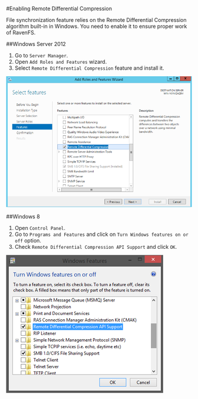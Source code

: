 #Enabling Remote Differential Compression

File synchronization feature relies on the Remote Differential Compression algorithm built-in  in Windows. You need to enable it to ensure proper work of RavenFS.

##Windows Server 2012

1. Go to `Server Manager`.
2. Open `Add Roles and Features` wizard.
3. Select `Remote Differential Compression` feature and install it.

![Figure 1: Enabling RDC on Windows Server 2012](images\enable-rdc-windows-server-2012.png)


##Windows 8

1. Open `Control Panel`.
2. Go to `Programs and Features` and click on `Turn Windows features on or off` option.
3. Check `Remote Differential Compression API Support` and click `OK`.

![Figure 2: Enabling RDC on Windows 7 and 8](images\enable-rdc-windows-7-and-8.png)

